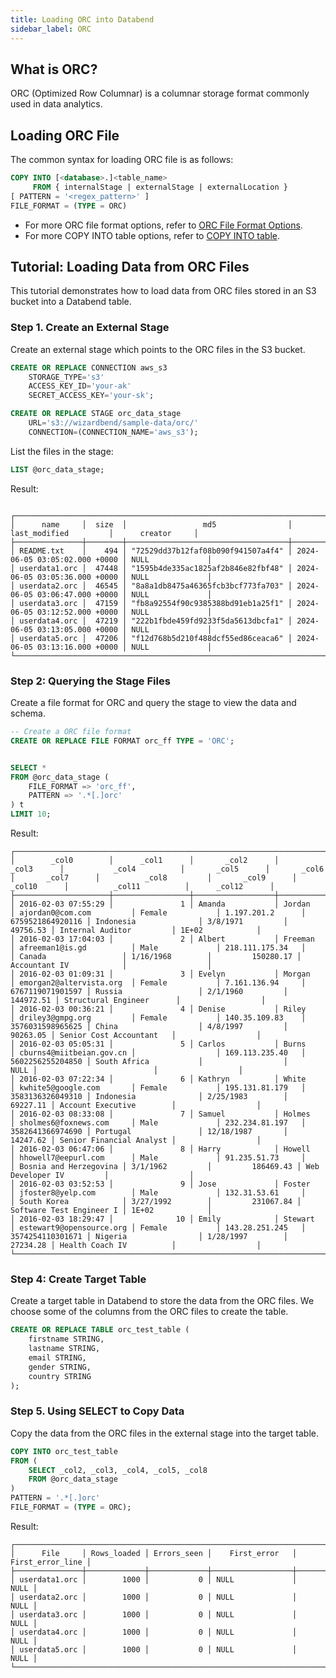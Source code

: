 ```yaml
---
title: Loading ORC into Databend
sidebar_label: ORC
---
```


## What is ORC?

ORC (Optimized Row Columnar) is a columnar storage format commonly used in data analytics.

## Loading ORC File

The common syntax for loading ORC file is as follows:

```sql
COPY INTO [<database>.]<table_name>
     FROM { internalStage | externalStage | externalLocation }
[ PATTERN = '<regex_pattern>' ]
FILE_FORMAT = (TYPE = ORC)
```

- For more ORC file format options, refer to [ORC File Format Options](/sql/sql-reference/file-format-options#orc-options).
- For more COPY INTO table options, refer to [COPY INTO table](/sql/sql-commands/dml/dml-copy-into-table).

## Tutorial: Loading Data from ORC Files

This tutorial demonstrates how to load data from ORC files stored in an S3 bucket into a Databend table.

### Step 1. Create an External Stage

Create an external stage which points to the ORC files in the S3 bucket.

```sql
CREATE OR REPLACE CONNECTION aws_s3
    STORAGE_TYPE='s3'
    ACCESS_KEY_ID='your-ak'
    SECRET_ACCESS_KEY='your-sk';

CREATE OR REPLACE STAGE orc_data_stage
    URL='s3://wizardbend/sample-data/orc/'
    CONNECTION=(CONNECTION_NAME='aws_s3');
```

List the files in the stage:

```sql
LIST @orc_data_stage;
```

Result:

```text

┌────────────────────────────────────────────────────────────────────────────────────────────────────────────────┐
│      name     │  size  │                 md5                │         last_modified         │      creator     │
├───────────────┼────────┼────────────────────────────────────┼───────────────────────────────┼──────────────────┤
│ README.txt    │    494 │ "72529dd37b12faf08b090f941507a4f4" │ 2024-06-05 03:05:02.000 +0000 │ NULL             │
│ userdata1.orc │  47448 │ "1595b4de335ac1825af2b846e82fbf48" │ 2024-06-05 03:05:36.000 +0000 │ NULL             │
│ userdata2.orc │  46545 │ "8a8a1db8475a46365fcb3bcf773fa703" │ 2024-06-05 03:06:47.000 +0000 │ NULL             │
│ userdata3.orc │  47159 │ "fb8a92554f90c9385388bd91eb1a25f1" │ 2024-06-05 03:12:52.000 +0000 │ NULL             │
│ userdata4.orc │  47219 │ "222b1fbde459fd9233f5da5613dbcfa1" │ 2024-06-05 03:13:05.000 +0000 │ NULL             │
│ userdata5.orc │  47206 │ "f12d768b5d210f488dcf55ed86ceaca6" │ 2024-06-05 03:13:16.000 +0000 │ NULL             │
└────────────────────────────────────────────────────────────────────────────────────────────────────────────────┘
```

### Step 2: Querying the Stage Files

Create a file format for ORC and query the stage to view the data and schema.

```sql
-- Create a ORC file format
CREATE OR REPLACE FILE FORMAT orc_ff TYPE = 'ORC';


SELECT *
FROM @orc_data_stage (
    FILE_FORMAT => 'orc_ff',
    PATTERN => '.*[.]orc'
) t
LIMIT 10;
```

Result:

```text
┌───────────────────────────────────────────────────────────────────────────────────────────────────────────────────────────────────────────────────────────────────────────────────────────────────────────────────────────────────────────────────────────────────────────────┐
│        _col0        │      _col1      │       _col2      │       _col3      │           _col4          │       _col5      │       _col6      │       _col7      │          _col8         │       _col9      │       _col10      │          _col11          │      _col12      │
├─────────────────────┼─────────────────┼──────────────────┼──────────────────┼──────────────────────────┼──────────────────┼──────────────────┼──────────────────┼────────────────────────┼──────────────────┼───────────────────┼──────────────────────────┼──────────────────┤
│ 2016-02-03 07:55:29 │               1 │ Amanda           │ Jordan           │ ajordan0@com.com         │ Female           │ 1.197.201.2      │ 6759521864920116 │ Indonesia              │ 3/8/1971         │          49756.53 │ Internal Auditor         │ 1E+02            │
│ 2016-02-03 17:04:03 │               2 │ Albert           │ Freeman          │ afreeman1@is.gd          │ Male             │ 218.111.175.34   │                  │ Canada                 │ 1/16/1968        │         150280.17 │ Accountant IV            │                  │
│ 2016-02-03 01:09:31 │               3 │ Evelyn           │ Morgan           │ emorgan2@altervista.org  │ Female           │ 7.161.136.94     │ 6767119071901597 │ Russia                 │ 2/1/1960         │         144972.51 │ Structural Engineer      │                  │
│ 2016-02-03 00:36:21 │               4 │ Denise           │ Riley            │ driley3@gmpg.org         │ Female           │ 140.35.109.83    │ 3576031598965625 │ China                  │ 4/8/1997         │          90263.05 │ Senior Cost Accountant   │                  │
│ 2016-02-03 05:05:31 │               5 │ Carlos           │ Burns            │ cburns4@miitbeian.gov.cn │                  │ 169.113.235.40   │ 5602256255204850 │ South Africa           │                  │              NULL │                          │                  │
│ 2016-02-03 07:22:34 │               6 │ Kathryn          │ White            │ kwhite5@google.com       │ Female           │ 195.131.81.179   │ 3583136326049310 │ Indonesia              │ 2/25/1983        │          69227.11 │ Account Executive        │                  │
│ 2016-02-03 08:33:08 │               7 │ Samuel           │ Holmes           │ sholmes6@foxnews.com     │ Male             │ 232.234.81.197   │ 3582641366974690 │ Portugal               │ 12/18/1987       │          14247.62 │ Senior Financial Analyst │                  │
│ 2016-02-03 06:47:06 │               8 │ Harry            │ Howell           │ hhowell7@eepurl.com      │ Male             │ 91.235.51.73     │                  │ Bosnia and Herzegovina │ 3/1/1962         │         186469.43 │ Web Developer IV         │                  │
│ 2016-02-03 03:52:53 │               9 │ Jose             │ Foster           │ jfoster8@yelp.com        │ Male             │ 132.31.53.61     │                  │ South Korea            │ 3/27/1992        │         231067.84 │ Software Test Engineer I │ 1E+02            │
│ 2016-02-03 18:29:47 │              10 │ Emily            │ Stewart          │ estewart9@opensource.org │ Female           │ 143.28.251.245   │ 3574254110301671 │ Nigeria                │ 1/28/1997        │          27234.28 │ Health Coach IV          │                  │
└───────────────────────────────────────────────────────────────────────────────────────────────────────────────────────────────────────────────────────────────────────────────────────────────────────────────────────────────────────────────────────────────────────────────┘
```

### Step 4: Create Target Table

Create a target table in Databend to store the data from the ORC files. We choose some of the columns from the ORC files to create the table.

```sql
CREATE OR REPLACE TABLE orc_test_table (
    firstname STRING,
    lastname STRING,
    email STRING,
    gender STRING,
    country STRING
);
```

### Step 5. Using SELECT to Copy Data

Copy the data from the ORC files in the external stage into the target table.

```sql
COPY INTO orc_test_table
FROM (
    SELECT _col2, _col3, _col4, _col5, _col8
    FROM @orc_data_stage
)
PATTERN = '.*[.]orc'
FILE_FORMAT = (TYPE = ORC);
```

Result:

```text
┌─────────────────────────────────────────────────────────────────────────────────┐
│      File     │ Rows_loaded │ Errors_seen │    First_error   │ First_error_line │
├───────────────┼─────────────┼─────────────┼──────────────────┼──────────────────┤
│ userdata1.orc │        1000 │           0 │ NULL             │             NULL │
│ userdata2.orc │        1000 │           0 │ NULL             │             NULL │
│ userdata3.orc │        1000 │           0 │ NULL             │             NULL │
│ userdata4.orc │        1000 │           0 │ NULL             │             NULL │
│ userdata5.orc │        1000 │           0 │ NULL             │             NULL │
└─────────────────────────────────────────────────────────────────────────────────┘
```

